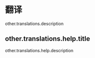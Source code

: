 # 翻译

other.translations.description

## other.translations.help.title

other.translations.help.description
